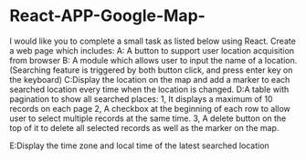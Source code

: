 # React-APP-Google-Map-
I would like you to complete a small task as listed below using React.
Create a web page which includes:
 A: A button to support user location acquisition from browser
 B: A module which allows user to input the name of a location. (Searching feature is triggered by both button click, and press enter key on the keyboard)
 C:Display the location on the map and add a marker to each searched location every time when the location is changed.
 D:A table with pagination to show all searched places:
    1, It displays a maximum of 10 records on each page
    2, A checkbox at the beginning of each row to allow user to select multiple records at the same time.
    3, A delete button on the top of it to delete all selected records as well as the marker on the map.
    
 E:Display the time zone and local time of the latest searched location
 
 
